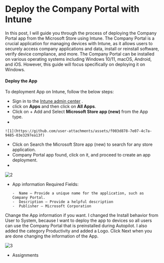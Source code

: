 # Deploy the Company Portal with Intune

In this post, I will guide you through the process of deploying the Company Portal app from the Microsoft Store using Intune. The Company Portal is a crucial application for managing devices with Intune, as it allows users to securely access company applications and data, install or reinstall software, verify device compliance, and more.
The Company Portal can be installed on various operating systems including Windows 10/11, macOS, Android, and iOS. However, this guide will focus specifically on deploying it on Windows.

#### Deploy the App
  To deployment App on Intune, follow the below steps:

  - Sign in to the [Intune admin center](https://intune.microsoft.com/) .
  - click on **Apps** and then click on **All Apps**.
  - Click on + Add and Select **Microsoft Store app (new)** from the App type.
  - 

    ![1](https://github.com/user-attachments/assets/f003d878-7e07-4c7a-9485-03e3297ea13f)

  - Click on Search the Microsoft Store app (new) to search for any store application.
  - Company Portal app found, click on it, and proceed to create an app deployment.
  - 

![2](https://github.com/user-attachments/assets/4a1a8113-3823-4b78-8297-748d8aa7c843)

- App information Required Fields:
  
      -  Name – Provide a unique name for the application, such as Company Portal.
      -  Description – Provide a helpful description
      -  Publisher – Microsoft Corporation
  
Change the App information if you want. I changed the Install behavior from User to System, because I want to deploy the app to devices so all users can use the Company Portal that is preinstalled during Autopilot.
I also added the category Productivity and added a Logo. Click Next when you are done changing the information of the App.

![3](https://github.com/user-attachments/assets/529487b4-d18f-40ec-ad2a-7a26fadaf750)


 - Assignments
